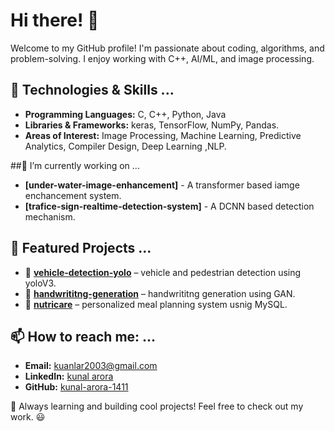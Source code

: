 
<!--
**kunal-arora-1411/kunal-arora-1411** is a ✨ _special_ ✨ repository because its `README.md` (this file) appears on your GitHub profile.

Here are some ideas to get you started:

- 🔭 I’m currently working on ...
- 🌱 I’m currently learning ...
- 👯 I’m looking to collaborate on ...
- 🤔 I’m looking for help with ...
- 💬 Ask me about ...
- 📫 How to reach me: ...
- 😄 Pronouns: ...
- ⚡ Fun fact: ...
-->
# Hi there! 👋

Welcome to my GitHub profile! I'm passionate about coding, algorithms, and problem-solving. I enjoy working with C++, AI/ML, and image processing.

## 🔧 Technologies & Skills ...
- **Programming Languages:** C, C++, Python, Java
- **Libraries & Frameworks:** keras, TensorFlow, NumPy, Pandas.
- **Areas of Interest:** Image Processing, Machine Learning, Predictive Analytics, Compiler Design, Deep Learning ,NLP.

##🔭 I’m currently working on ...
- **[under-water-image-enhancement]** - A transformer based iamge enchancement system.
- **[trafice-sign-realtime-detection-system]** - A DCNN based detection mechanism.

## 📌 Featured Projects ...
- 🔹 **[vehicle-detection-yolo](https://github.com/kunal-arora-1411/auto-detect-yolo)** – vehicle and pedestrian detection using yoloV3. 
- 🔹 **[handwrititng-generation](https://github.com/your-username/dda_opengl)** – handwrititng generation using GAN.
- 🔹 **[nutricare](https://github.com/kunal-arora-1411/nutricare)** –  personalized meal planning system usnig MySQL.

## 📫 How to reach me: ...
- **Email:** kuanlar2003@gmail.com
- **LinkedIn:** [kunal arora](https://www.linkedin.com/in/kunal-arora-597a4827b/)
- **GitHub:** [kunal-arora-1411](https://github.com/kunal-arora-1411)

🚀 Always learning and building cool projects! Feel free to check out my work. 😃
